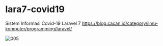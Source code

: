 # lara7-covid19
Sistem Informasi Covid-19 Laravel 7
https://blog.cacan.id/category/ilmu-komputer/programming/laravel/

![005](https://user-images.githubusercontent.com/51890752/78867978-402d7900-7a6c-11ea-928c-5a91a35d81e6.jpg)
